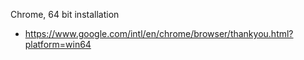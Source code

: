 

Chrome, 64 bit installation
* https://www.google.com/intl/en/chrome/browser/thankyou.html?platform=win64